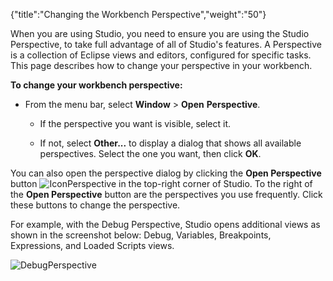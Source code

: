{"title":"Changing the Workbench Perspective","weight":"50"}

When you are using Studio, you need to ensure you are using the Studio Perspective, to take full advantage of all of Studio's features. A Perspective is a collection of Eclipse views and editors, configured for specific tasks. This page describes how to change your perspective in your workbench.

**To change your workbench perspective:**

* From the menu bar, select **Window** > **Open** **Perspective**.

  * If the perspective you want is visible, select it.

  * If not, select **Other...** to display a dialog that shows all available perspectives. Select the one you want, then click **OK**.


You can also open the perspective dialog by clicking the **Open Perspective** button ![IconPerspective](/Images/appc/download/attachments/30083016/IconPerspective.png) in the top-right corner of Studio. To the right of the **Open Perspective** button are the perspectives you use frequently. Click these buttons to change the perspective.

For example, with the Debug Perspective, Studio opens additional views as shown in the screenshot below: Debug, Variables, Breakpoints, Expressions, and Loaded Scripts views.

![DebugPerspective](/Images/appc/download/attachments/30083016/DebugPerspective.png)

